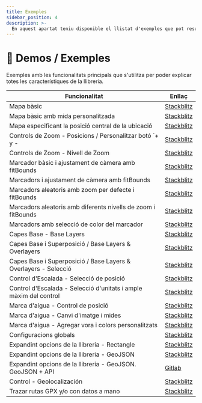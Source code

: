 ```yaml
---
title: Exemples
sidebar_position: 4
description: >-
  En aquest apartat teniu disponible el llistat d'exemples que pot resultar superútil per poder aprendre l'ús d'aquesta llibreria e implementar-ho en els vostres projectes
---
```



# 📝 Demos / Exemples

Exemples amb les funcionalitats principals que s'utilitza per poder explicar totes les característiques de la llibreria.

| Funcionalitat                                                     | Enllaç                                                                                                                                                                                                                     |
| ----------------------------------------------------------------- | -------------------------------------------------------------------------------------------------------------------------------------------------------------------------------------------------------------------------- |
| Mapa bàsic                                                        | [Stackblitz](https://stackblitz.com/edit/angular-leaflet-map-basic?file=src%2Fapp%2Fapp.component.ts)                                                                                                                      |
| Mapa bàsic amb mida personalitzada                                | [Stackblitz](https://stackblitz.com/edit/angular-leaflet-map-basic-custom-size?file=src%2Fapp%2Fapp.component.html)                                                                                                        |
| Mapa especificant la posició central de la ubicació               | [Stackblitz](https://stackblitz.com/edit/angular-leaflet-map-basic-set-center-position?file=src%2Fapp%2Fapp.component.ts)                                                                                                  |
| Controls de Zoom - Posicions / Personalitzar botó \`+ y -       | [Stackblitz](https://stackblitz.com/edit/angular-leaflet-zoom-positions-titles?file=src%2Fapp%2Fapp.component.ts)                                                                                                          |
| Controls de Zoom - Nivell de Zoom                                 | [Stackblitz](https://stackblitz.com/edit/angular-leaflet-zoom-levels?file=src%2Fapp%2Fapp.component.ts)                                                                                                                    |
| Marcador bàsic i ajustament de càmera amb fitBounds               | [Stackblitz](https://stackblitz.com/edit/angular-leaflet-map-with-marker?file=src%2Fapp%2Fapp.component.ts)                                                                                                                |
| Marcadors i ajustament de càmera amb fitBounds                    | [Stackblitz](https://stackblitz.com/edit/angular-leaflet-map-with-markers?file=src%2Fapp%2Fapp.component.ts)                                                                                                               |
| Marcadors aleatoris amb zoom per defecte i fitBounds              | [Stackblitz](https://stackblitz.com/edit/angular-leaflet-map-random-markers?file=src%2Fapp%2Fapp.component.ts,src%2Fapp%2Fapp.component.html)                                                                              |
| Marcadors aleatoris amb diferents nivells de zoom i fitBounds     | [Stackblitz](https://stackblitz.com/edit/angular-leaflet-zoom-levels-random-markers?file=src%2Fapp%2Fapp.component.ts,src%2Fapp%2Fapp.component.html)                                                                      |
| Marcadors amb selecció de color del marcador                      | [Stackblitz](https://stackblitz.com/edit/angular-leaflet-map-with-markers-dzaema?embed=1&file=src/app/app.component.html&theme=dark)                                                                                       |
| Capes Base - Base Layers                                          | [Stackblitz](https://stackblitz.com/edit/angular-leaflet-map-random-markers-tmqbap?file=src%2Fapp%2Fapp.component.ts)                                                                                                      |
| Capes Base i Superposició / Base Layers & Overlayers              | [Stackblitz](https://stackblitz.com/edit/angular-leaflet-map-base-over-layers?file=src%2Fapp%2Fapp.component.ts,src%2Fapp%2Fapp.component.html)                                                                            |
| Capes Base i Superposició / Base Layers & Overlayers - Selecció   | [Stackblitz](https://stackblitz.com/edit/angular-leaflet-map-base-over-layers-default?file=src%2Fapp%2Fapp.component.ts,src%2Fapp%2Fapp.component.html)                                                                    |
| Control d'Escalada - Selecció de posició                          | [Stackblitz](https://stackblitz.com/edit/angular-leaflet-scale-positions-titles?file=src%2Fapp%2Fapp.component.ts,src%2Fapp%2Fapp.component.html)                                                                          |
| Control d'Escalada - Selecció d'unitats i ample màxim del control | [Stackblitz](https://stackblitz.com/edit/angular-leaflet-scale-units-max-width?file=src%2Fapp%2Fapp.component.ts,src%2Fapp%2Fapp.component.html)                                                                           |
| Marca d'aigua - Control de posició                                | [Stackblitz](https://stackblitz.com/edit/angular-leaflet-watermark-positions?file=src%2Fapp%2Fapp.component.ts)                                                                                                            |
| Marca d'aigua - Canvi d'imatge i mides                            | [Stackblitz](https://stackblitz.com/edit/angular-leaflet-watermark-image-size?file=src%2Fapp%2Fapp.component.ts,src%2Fapp%2Fapp.component.html,node\_modules%2F%40mugan86%2Fng-leaflet%2Flib%2Fmodels%2Fconfig-map.d.ts) |
| Marca d'aigua - Agregar vora i colors personalitzats              | [Stackblitz](https://stackblitz.com/edit/angular-leaflet-watermark-image-border?file=src%2Fapp%2Fapp.component.ts,src%2Fapp%2Fapp.component.html)                                                                          |
| Configuracions globals                                            | [Stackblitz](https://stackblitz.com/edit/angular-leaflet-map-basic-dflpbc?file=src%2Fapp%2Fapp.component.ts)                                                                                                               |
| Expandint opcions de la llibreria - Rectangle                     | [Stackblitz](https://stackblitz.com/edit/angular-leaflet-map-expand-with-more-options?file=src%2Fapp%2Fapp.component.ts,src%2Fapp%2Fapp.module.ts)                                                                         |
| Expandint opcions de la llibreria - GeoJSON                       | [Stackblitz](https://stackblitz.com/edit/angular-leaflet-map-expand-with-more-options-two?file=src%2Fapp%2Fapp.component.ts,src%2Fapp%2Fearth-quakes.ts)                                                                   |
| Expandint opcions de la llibreria - GeoJSON. GeoJSON + API        | [Gitlab](https://mugan86.gitlab.io/ng-leaflet-geojson/)                                                                                                                                                                    |
| Control - Geolocalización                                         | [Stackblitz](https://stackblitz.com/edit/angular-leaflet-ctrl-geolocation?embed=1&file=src/app/app.component.ts&theme=dark)                                                                                                |
| Trazar rutas GPX y/o con datos a mano                             | [Stackblitz](https://stackblitz.com/edit/angular-leaflet-map-draw-routes?embed=1&file=src/app/app.component.ts&theme=dark)                                                                                                 |
